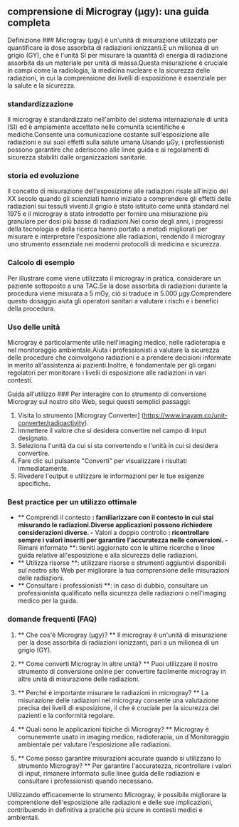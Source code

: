 ## comprensione di Microgray (μgy): una guida completa

Definizione ###
Microgray (μgy) è un'unità di misurazione utilizzata per quantificare la dose assorbita di radiazioni ionizzanti.È un milionea di un grigio (GY), che è l'unità SI per misurare la quantità di energia di radiazione assorbita da un materiale per unità di massa.Questa misurazione è cruciale in campi come la radiologia, la medicina nucleare e la sicurezza delle radiazioni, in cui la comprensione dei livelli di esposizione è essenziale per la salute e la sicurezza.

### standardizzazione
Il microgray è standardizzato nell'ambito del sistema internazionale di unità (SI) ed è ampiamente accettato nelle comunità scientifiche e mediche.Consente una comunicazione costante sull'esposizione alle radiazioni e sui suoi effetti sulla salute umana.Usando μGy, i professionisti possono garantire che aderiscono alle linee guida e ai regolamenti di sicurezza stabiliti dalle organizzazioni sanitarie.

### storia ed evoluzione
Il concetto di misurazione dell'esposizione alle radiazioni risale all'inizio del XX secolo quando gli scienziati hanno iniziato a comprendere gli effetti delle radiazioni sui tessuti viventi.Il grigio è stato istituito come unità standard nel 1975 e il microgray è stato introdotto per fornire una misurazione più granulare per dosi più basse di radiazioni.Nel corso degli anni, i progressi della tecnologia e della ricerca hanno portato a metodi migliorati per misurare e interpretare l'esposizione alle radiazioni, rendendo il microgray uno strumento essenziale nei moderni protocolli di medicina e sicurezza.

### Calcolo di esempio
Per illustrare come viene utilizzato il microgray in pratica, considerare un paziente sottoposto a una TAC.Se la dose assorbita di radiazioni durante la procedura viene misurata a 5 mGy, ciò si traduce in 5.000 μgy.Comprendere questo dosaggio aiuta gli operatori sanitari a valutare i rischi e i benefici della procedura.

### Uso delle unità
Microgray è particolarmente utile nell'imaging medico, nelle radioterapia e nel monitoraggio ambientale.Aiuta i professionisti a valutare la sicurezza delle procedure che coinvolgono radiazioni e a prendere decisioni informate in merito all'assistenza ai pazienti.Inoltre, è fondamentale per gli organi regolatori per monitorare i livelli di esposizione alle radiazioni in vari contesti.

Guida all'utilizzo ###
Per interagire con lo strumento di conversione Microgray sul nostro sito Web, segui questi semplici passaggi:
1. Visita lo strumento [Microgray Converter] (https://www.inayam.co/unit-converter/radioactivity).
2. Immettere il valore che si desidera convertire nel campo di input designato.
3. Seleziona l'unità da cui si sta convertendo e l'unità in cui si desidera convertire.
4. Fare clic sul pulsante "Converti" per visualizzare i risultati immediatamente.
5. Rivedere l'output e utilizzare le informazioni per le tue esigenze specifiche.

### Best practice per un utilizzo ottimale
- ** Comprendi il contesto **: familiarizzare con il contesto in cui stai misurando le radiazioni.Diverse applicazioni possono richiedere considerazioni diverse.
-** Valori a doppio controllo **: ricontrollare sempre i valori inseriti per garantire l'accuratezza nelle conversioni.
-** Rimani informato **: tieniti aggiornato con le ultime ricerche e linee guida relative all'esposizione e alla sicurezza delle radiazioni.
- ** Utilizza risorse **: utilizzare risorse e strumenti aggiuntivi disponibili sul nostro sito Web per migliorare la tua comprensione delle misurazioni delle radiazioni.
- ** Consultare i professionisti **: in caso di dubbio, consultare un professionista qualificato nella sicurezza delle radiazioni o nell'imaging medico per la guida.

### domande frequenti (FAQ)

1. ** Che cos'è Microgray (μgy)? **
Il microgray è un'unità di misurazione per la dose assorbita di radiazioni ionizzanti, pari a un milionea di un grigio (GY).

2. ** Come converti Microgray in altre unità? **
Puoi utilizzare il nostro strumento di conversione online per convertire facilmente microgray in altre unità di misurazione delle radiazioni.

3. ** Perché è importante misurare le radiazioni in microgray? **
La misurazione delle radiazioni nel microgray consente una valutazione precisa dei livelli di esposizione, il che è cruciale per la sicurezza dei pazienti e la conformità regolare.

4. ** Quali sono le applicazioni tipiche di Microgray? **
Microgray è comunemente usato in imaging medico, radioterapia, un d Monitoraggio ambientale per valutare l'esposizione alle radiazioni.

5. ** Come posso garantire misurazioni accurate quando si utilizzano lo strumento Microgray? **
Per garantire l'accuratezza, ricontrollare i valori di input, rimanere informato sulle linee guida delle radiazioni e consultare i professionisti quando necessario.

Utilizzando efficacemente lo strumento Microgray, è possibile migliorare la comprensione dell'esposizione alle radiazioni e delle sue implicazioni, contribuendo in definitiva a pratiche più sicure in contesti medici e ambientali.